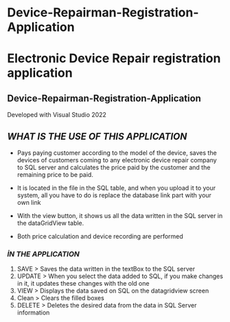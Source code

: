 # Device-Repairman-Registration-Application
# **Electronic Device Repair registration application**

## Device-Repairman-Registration-Application
 Developed with Visual Studio 2022



## *WHAT IS THE USE OF THIS APPLICATION*

* Pays paying customer according to the model of the device, saves the devices of customers coming to any electronic device repair company to SQL server and calculates the price paid by the customer and the remaining price to be paid.

* It is located in the file in the SQL table, and when you upload it to your system, all you have to do is replace the database link part with your own link

* With the view button, it shows us all the data written in the SQL server in the dataGridView table.

* Both price calculation and device recording are performed

### *İN THE APPLICATION*

1. SAVE > Saves the data written in the textBox to the SQL server
2. UPDATE > When you select the data added to SQL, if you make changes in it, it updates these changes with the old one
3. VIEW > Displays the data saved on SQL on the datagridview screen
4. Clean > Clears the filled boxes
5. DELETE > Deletes the desired data from the data in SQL Server information
